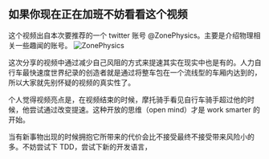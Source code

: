 如果你现在正在加班不妨看看这个视频
----


这个视频出自本次要推荐的一个 twitter 账号 @ZonePhysics。主要是介绍物理相关一些趣闻的账号。
![ZonePhysics](http://cdn2.51ulong.com/18-10-30/84551261.jpg)

这次分享的视频中通过减少自己风阻的方式来提速其实在现实中也是有的。人力自行车最快速度世界纪录的创造者就是通过将整车包在一个流线型的车厢内达到的，所以大家就先别怀疑的视频的真实性了。

个人觉得视频亮点是，在视频结束的时候，摩托骑手看见自行车骑手超过他的时候，他尝试通过改变提速。这种开放的思维（open mind）才是 work smarter 的开始。

当有新事物出现的时候拥抱它所带来的代价会比不接受最终不接受带来风险小的多。不妨尝试下 TDD，尝试下新的开发语言，

<!--stackedit_data:
eyJoaXN0b3J5IjpbLTg1OTE1NjI1OCwxNzM2MzAzNzQ0LDE4Nz
Y1ODk3NDksLTE4NjcyODg2NTEsLTM0ODEwODU2NSwtNDEwOTg3
NDEsLTE1MzA2NDg4MDMsNjM1NzQ0MDYxLDE3NzU4NzA1MTVdfQ
==
-->